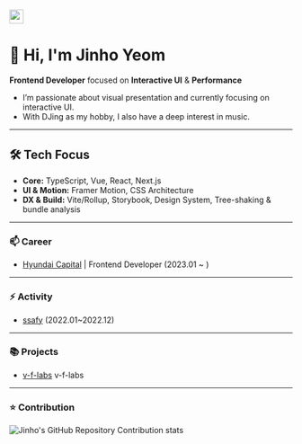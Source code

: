 # <img src="https://media.giphy.com/media/hvRJCLFzcasrR4ia7z/giphy.gif" width="25px"> 

# 👋 Hi, I'm Jinho Yeom

**Frontend Developer** focused on **Interactive UI** & **Performance**
- I’m passionate about visual presentation and currently focusing on interactive UI.
- With DJing as my hobby, I also have a deep interest in music.

---

## 🛠 Tech Focus
- **Core:** TypeScript, Vue, React, Next.js
- **UI & Motion:** Framer Motion, CSS Architecture
- **DX & Build:** Vite/Rollup, Storybook, Design System, Tree-shaking & bundle analysis

---

### 📫  Career

- [Hyundai Capital](https://about.hyundaicapital.com/main.hc?lang=ko) | Frontend Developer (2023.01 ~ )

---

### ⚡ Activity

- [ssafy](https://www.ssafy.com/ksp/jsp/swp/swpMain.jsp) (2022.01~2022.12)

---

### 📚 Projects

- [v-f-labs](https://v-f-labs-website-web.vercel.app/)  v-f-labs

---

### ⭐️ Contribution
![Jinho's GitHub Repository Contribution stats](https://github-contributor-stats.vercel.app/api?username=Yeom-JinHo&combine_all_yearly_contributions=true&hide=B)
